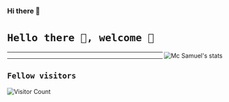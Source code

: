 ### Hi there 👋

<!--
**Stroustrups-Sentinel/Stroustrups-Sentinel** is a ✨ _special_ ✨ repository because its `README.md` (this file) appears on your GitHub profile.

Here are some ideas to get you started:

- 🔭 I’m currently working on ...
- 🌱 I’m currently learning ...
- 👯 I’m looking to collaborate on ...
- 🤔 I’m looking for help with ...
- 💬 Ask me about ...
- 📫 How to reach me: ...
- 😄 Pronouns: ...
- ⚡ Fun fact: ...
-->

# `Hello there 👋, welcome 🤗`

<picture>
  <source media="(prefers-color-scheme: dark)" srcset="https://github-readme-stats.vercel.app/api?username=Stroustrups-Sentinel&show_icons=true&include_all_commits=true&title_color=fff&icon_color=79ff97&text_color=9f9f9f&bg_color=151515">
  <img align="right" src="https://github-readme-stats.vercel.app/api?username=Stroustrups-Sentinel&show_icons=true&include_all_commits=true&bg_color=30,e96443,904e95&title_color=fff&text_color=fff" alt="Mc Samuel's stats" />
</picture>

---



---

## `Fellow visitors`

![Visitor Count](https://profile-counter.glitch.me/Stroustrups-Sentinel/count.svg)
